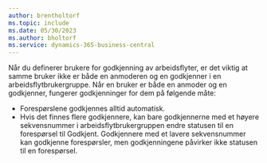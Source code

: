```yaml
---
author: brentholtorf
ms.topic: include
ms.date: 05/30/2023
ms.author: bholtorf
ms.service: dynamics-365-business-central
---
```


Når du definerer brukere for godkjenning av arbeidsflyter, er det viktig at samme bruker ikke er både en anmoderen og en godkjenner i en arbeidsflytbrukergruppe. Når en bruker er både en anmoder og en godkjenner, fungerer godkjenninger for dem på følgende måte:

* Forespørslene godkjennes alltid automatisk.
* Hvis det finnes flere godkjennere, kan bare godkjennerne med et høyere sekvensnummer i arbeidsflytbrukergruppen endre statusen til en forespørsel til Godkjent. Godkjennere med et lavere sekvensnummer kan godkjenne forespørsler, men godkjenningene påvirker ikke statusen til en forespørsel.